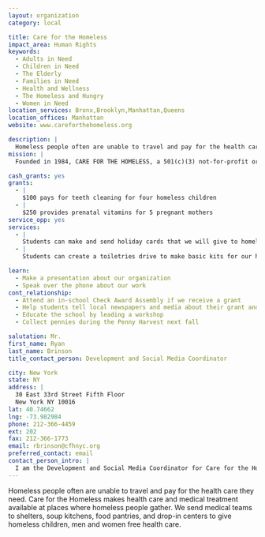 ```yaml
---
layout: organization
category: local

title: Care for the Homeless
impact_area: Human Rights
keywords: 
  - Adults in Need
  - Children in Need
  - The Elderly
  - Families in Need
  - Health and Wellness
  - The Homeless and Hungry
  - Women in Need
location_services: Bronx,Brooklyn,Manhattan,Queens
location_offices: Manhattan
website: www.careforthehomeless.org

description: |
  Homeless people often are unable to travel and pay for the health care they need.  Care for the Homeless makes health care and medical treatment available at places where homeless people gather. We send medical teams to shelters, soup kitchens, food pantries, and drop-in centers to give homeless children, men and women free health care.
mission: |
  Founded in 1984, CARE FOR THE HOMELESS, a 501(c)(3) not-for-profit organization, improves the health and well-being of homeless men, women and children by promoting healthful behaviors and providing medical, behavioral, social and shelter services. We advocate for the rights of homeless people and for public policies which support stable individuals, families and communities, and aim to end homelessness.

cash_grants: yes
grants: 
  - |
    $100 pays for teeth cleaning for four homeless children
  - |
    $250 provides prenatal vitamins for 5 pregnant mothers
service_opp: yes
services: 
  - |
    Students can make and send holiday cards that we will give to homeless families with children living in shelters.
  - |
    Students can create a toiletries drive to make basic kits for our homeless clients. Travel sized shampoos, soaps, deodorants, toothpastes, toothbrushes and combs make up the kits we distribute.

learn: 
  - Make a presentation about our organization
  - Speak over the phone about our work
cont_relationship: 
  - Attend an in-school Check Award Assembly if we receive a grant
  - Help students tell local newspapers and media about their grant and/or project with us
  - Educate the school by leading a workshop
  - Collect pennies during the Penny Harvest next fall

salutation: Mr.
first_name: Ryan
last_name: Brinson
title_contact_person: Development and Social Media Coordinator

city: New York
state: NY
address: |
  30 East 33rd Street Fifth Floor  
  New York NY 10016
lat: 40.74662
lng: -73.982984
phone: 212-366-4459
ext: 202
fax: 212-366-1773
email: rbrinson@cfhnyc.org
preferred_contact: email
contact_person_intro: |
  I am the Development and Social Media Coordinator for Care for the Homeless.  My job is to raise money so we can give health care and medical treatment to homeless men, women, and children. I enjoy working with Common Cents because they make it possible for more homeless people to get the help they need.
---
```

Homeless people often are unable to travel and pay for the health care they need.  Care for the Homeless makes health care and medical treatment available at places where homeless people gather. We send medical teams to shelters, soup kitchens, food pantries, and drop-in centers to give homeless children, men and women free health care.